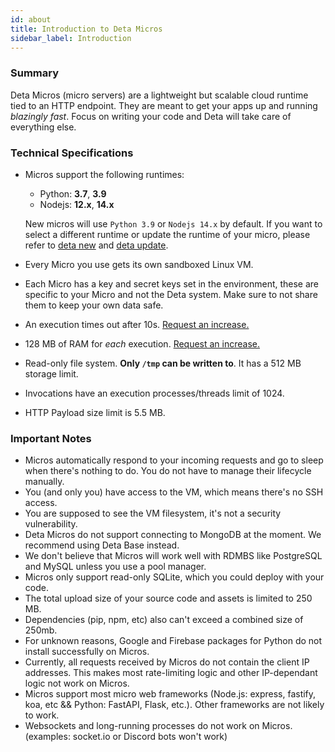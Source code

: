 ```yaml
---
id: about
title: Introduction to Deta Micros
sidebar_label: Introduction
---
```


### Summary

Deta Micros (micro servers) are a lightweight but scalable cloud runtime tied to an HTTP endpoint. They are meant to get your apps up and running *blazingly fast*. Focus on writing your code and Deta will take care of everything else. 

### Technical Specifications

- Micros support the following runtimes:
	- Python: **3.7**, **3.9**
	- Nodejs: **12.x**, **14.x**

  New micros will use `Python 3.9` or `Nodejs 14.x` by default. If you want to select a different runtime or update the runtime of your micro, please refer to [deta new](../cli/commands#deta-new) and [deta update](../cli/commands#deta-update).
- Every Micro you use gets its own sandboxed Linux VM.
- Each Micro has a key and secret keys set in the environment, these are specific to your Micro and not the Deta system. Make sure to not share them to keep your own data safe.
- An execution times out after 10s. <a href="https://form.deta.dev/timeout">Request an increase.</a>
- 128 MB of RAM for *each* execution. <a href="https://form.deta.dev/memory">Request an increase.</a>
- Read-only file system. **Only `/tmp` can be written to**. It has a 512 MB storage limit.
- Invocations have an execution processes/threads limit of 1024.
- HTTP Payload size limit is 5.5 MB.

### Important Notes

- Micros automatically respond to your incoming requests and go to sleep when there's nothing to do. You do not have to manage their lifecycle manually.
- You (and only you) have access to the VM, which means there's no SSH access.
- You are supposed to see the VM filesystem, it's not a security vulnerability.
- Deta Micros do not support connecting to MongoDB at the moment. We recommend using Deta Base instead.
- We don't believe that Micros will work well with RDMBS like PostgreSQL and MySQL unless you use a pool manager.
- Micros only support read-only SQLite, which you could deploy with your code.
- The total upload size of your source code and assets is limited to 250 MB.
- Dependencies (pip, npm, etc) also can't exceed a combined size of 250mb.
- For unknown reasons, Google and Firebase packages for Python do not install successfully on Micros.
- Currently, all requests received by Micros do not contain the client IP addresses. This makes most rate-limiting logic and other IP-dependant logic not work on Micros.
- Micros support most micro web frameworks (Node.js: express, fastify, koa, etc && Python: FastAPI, Flask, etc.). Other frameworks are not likely to work.
- Websockets and long-running processes do not work on Micros. (examples: socket.io or Discord bots won't work)

